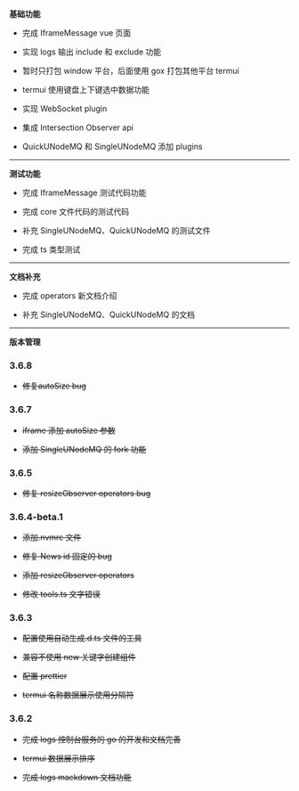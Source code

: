 **基础功能**

- 完成 IframeMessage vue 页面

- 实现 logs 输出 include 和 exclude 功能

- 暂时只打包 window 平台，后面使用 gox 打包其他平台 termui

- termui 使用键盘上下键选中数据功能

- 实现 WebSocket plugin

- 集成 Intersection Observer api

- QuickUNodeMQ 和 SingleUNodeMQ 添加 plugins

---

**测试功能**

- 完成 IframeMessage 测试代码功能

- 完成 core 文件代码的测试代码

- 补充 SingleUNodeMQ、QuickUNodeMQ 的测试文件

- 完成 ts 类型测试

---

**文档补充**

- 完成 operators 新文档介绍

- 补充 SingleUNodeMQ、QuickUNodeMQ 的文档

---

**版本管理**

### 3.6.8

- ~~修复autoSize bug~~

### 3.6.7

- ~~iframe 添加 autoSize 参数~~

- ~~添加 SingleUNodeMQ 的 fork 功能~~

### 3.6.5

- ~~修复 resizeObserver operators bug~~

### 3.6.4-beta.1

- ~~添加.nvmrc 文件~~

- ~~修复 News id 固定的 bug~~

- ~~添加 resizeObserver operators~~

- ~~修改 tools.ts 文字错误~~

### 3.6.3

- ~~配置使用自动生成.d.ts 文件的工具~~

- ~~兼容不使用 new 关键字创建组件~~

- ~~配置 prettier~~

- ~~termui 名称数据展示使用分隔符~~

### 3.6.2

- ~~完成 logs 控制台服务的 go 的开发和文档完善~~

- ~~termui 数据展示排序~~

- ~~完成 logs mackdown 文档功能~~
